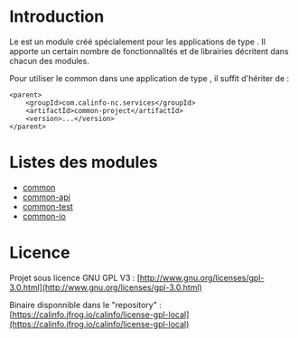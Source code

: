 # Introduction

 Le <common> est un module créé spécialement pour les applications de type <service>.
 Il apporte un certain nombre de fonctionnalités et de librairies décritent dans chacun des modules.

 Pour utiliser le common dans une application de type <service>, il suffit d'hériter de :

```
<parent>
    <groupId>com.calinfo-nc.services</groupId>
    <artifactId>common-project</artifactId>
    <version>...</version>
</parent>
```

# Listes des modules

 * [common](./common/README.md)
 * [common-api](./common-api/README.md)
 * [common-test](./common-test/README.md)
 * [common-io](./common-io/README.md)

# Licence

Projet sous licence GNU GPL V3 : [http://www.gnu.org/licenses/gpl-3.0.html](http://www.gnu.org/licenses/gpl-3.0.html)

Binaire disponnible dans le "repository" :  [https://calinfo.jfrog.io/calinfo/license-gpl-local](https://calinfo.jfrog.io/calinfo/license-gpl-local)